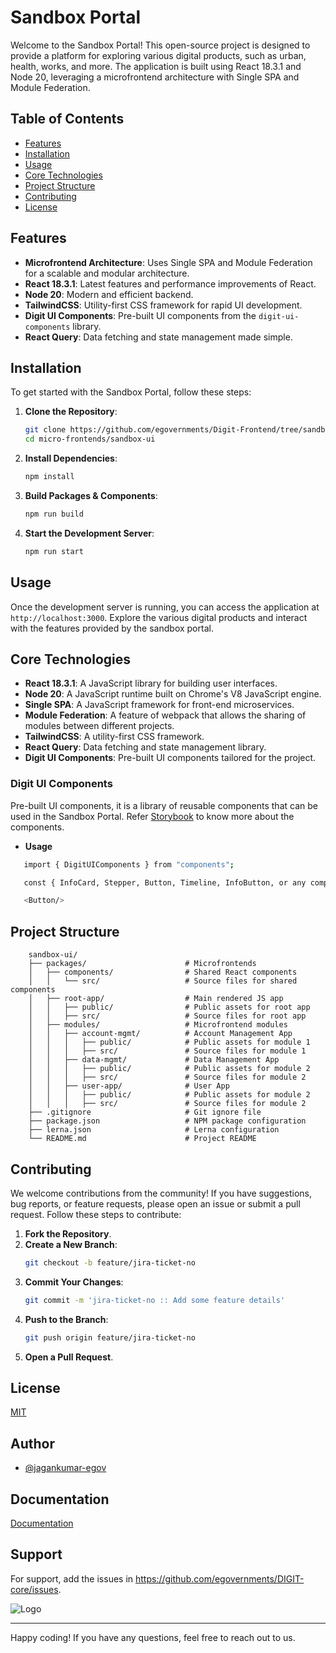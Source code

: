 # Sandbox Portal

Welcome to the Sandbox Portal! This open-source project is designed to provide a platform for exploring various digital products, such as urban, health, works, and more. The application is built using React 18.3.1 and Node 20, leveraging a microfrontend architecture with Single SPA and Module Federation.

## Table of Contents

- [Features](#features)
- [Installation](#installation)
- [Usage](#usage)
- [Core Technologies](#core-technologies)
- [Project Structure](#project-structure)
- [Contributing](#contributing)
- [License](#license)

## Features

- **Microfrontend Architecture**: Uses Single SPA and Module Federation for a scalable and modular architecture.
- **React 18.3.1**: Latest features and performance improvements of React.
- **Node 20**: Modern and efficient backend.
- **TailwindCSS**: Utility-first CSS framework for rapid UI development.
- **Digit UI Components**: Pre-built UI components from the `digit-ui-components` library.
- **React Query**: Data fetching and state management made simple.

## Installation

To get started with the Sandbox Portal, follow these steps:

1. **Clone the Repository**:
    ```sh
    git clone https://github.com/egovernments/Digit-Frontend/tree/sandbox-develop.git
    cd micro-frontends/sandbox-ui
    ```

2. **Install Dependencies**:
    ```sh
    npm install
    ```

3. **Build Packages & Components**:
    ```sh
    npm run build
    ```

4. **Start the Development Server**:
    ```sh
    npm run start
    ```

## Usage

Once the development server is running, you can access the application at `http://localhost:3000`. Explore the various digital products and interact with the features provided by the sandbox portal.

## Core Technologies

- **React 18.3.1**: A JavaScript library for building user interfaces.
- **Node 20**: A JavaScript runtime built on Chrome's V8 JavaScript engine.
- **Single SPA**: A JavaScript framework for front-end microservices.
- **Module Federation**: A feature of webpack that allows the sharing of modules between different projects.
- **TailwindCSS**: A utility-first CSS framework.
- **React Query**: Data fetching and state management library.
- **Digit UI Components**: Pre-built UI components tailored for the project.

### Digit UI Components 
Pre-built UI components, it is a library of reusable components that can be used in the Sandbox Portal.
Refer [Storybook](https://unified-dev.digit.org/storybook/) to know more about the components.

- **Usage**
 ```sh
    import { DigitUIComponents } from "components";

    const { InfoCard, Stepper, Button, Timeline, InfoButton, or any component } = DigitUIComponents;

    <Button/>

 ```

## Project Structure

```
    sandbox-ui/
    ├── packages/                      # Microfrontends
    │   ├── components/                # Shared React components
    │   │   └── src/                   # Source files for shared components
    │   ├── root-app/                  # Main rendered JS app
    │   │   ├── public/                # Public assets for root app
    │   │   ├── src/                   # Source files for root app
    │   ├── modules/                   # Microfrontend modules
    │   │   ├── account-mgmt/          # Account Management App
    │   │   │   ├── public/            # Public assets for module 1
    │   │   │   ├── src/               # Source files for module 1
    │   │   ├── data-mgmt/             # Data Management App
    │   │   │   ├── public/            # Public assets for module 2
    │   │   │   ├── src/               # Source files for module 2
    │   │   ├── user-app/              # User App
    │   │   │   ├── public/            # Public assets for module 2
    │   │   │   ├── src/               # Source files for module 2
    ├── .gitignore                     # Git ignore file
    ├── package.json                   # NPM package configuration
    ├── lerna.json                     # Lerna configuration
    └── README.md                      # Project README

```

## Contributing

We welcome contributions from the community! If you have suggestions, bug reports, or feature requests, please open an issue or submit a pull request. Follow these steps to contribute:

1. **Fork the Repository**.
2. **Create a New Branch**:
    ```sh
    git checkout -b feature/jira-ticket-no
    ```
3. **Commit Your Changes**:
    ```sh
    git commit -m 'jira-ticket-no :: Add some feature details'
    ```
4. **Push to the Branch**:
    ```sh
    git push origin feature/jira-ticket-no
    ```
5. **Open a Pull Request**.

## License

[MIT](https://choosealicense.com/licenses/mit/)


## Author

- [@jagankumar-egov](https://www.github.com/jagankumar-egov)


## Documentation

[Documentation](https://https://core.digit.org/guides/developer-guide/ui-developer-guide/digit-ui)


## Support

For support, add the issues in https://github.com/egovernments/DIGIT-core/issues.



![Logo](https://s3.ap-south-1.amazonaws.com/works-dev-asset/mseva-white-logo.png)

---

Happy coding! If you have any questions, feel free to reach out to us.